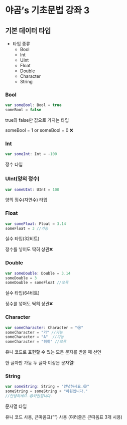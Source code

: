 # 야곰’s 기초문법 강좌 3

## 기본 데이터 타입

- 타입 종류
    - Bool
    - Int
    - UInt
    - Float
    - Double
    - Character
    - String
    

### **Bool**

```swift
var someBool: Bool = true
someBool = false
```

true와 false만 값으로 가지는 타입

someBool = 1   or   someBool = 0 ❌

### **Int**

```swift
var someInt: Int = -100
```

정수 타입

### **UInt**(양의 정수)

```swift
var someUInt: UInt = 100
```

양의 정수(자연수) 타입

### **Float**

```swift
var someFloat: Float = 3.14
someFloat = 3 //가능
```

실수 타입(32비트)

정수를 넣어도 딱히 상관❌

### **Double**

```swift
var someDouble: Double = 3.14
someDouble = 3
someDouble = someFloat //오류
```

실수 타입(64비트)

정수를 넣어도 딱히 상관❌

### **Character**

```swift
var someCharacter: Character = "😢"
someCharacter = "가" //가능
someCharacter = "A"  //가능
someCharacter = "히히" //오류
```

유니 코드로 표현할 수 있는 모든 문자를 받을 때 선언

한 글자만 가능 두 글자 이상은 문자열!

### **String**

```swift
var someString: String = "안녕하세요.😄"
someString = someString + "하원입니다."
//안녕하세요.😄하원입니다.
```

문자열 타입

유니 코드 사용, 큰따옴표(””) 사용 (여러줄은 큰따옴표 3개 시용)